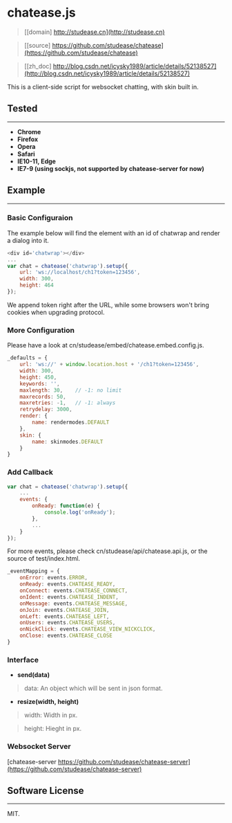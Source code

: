 # chatease.js

> [[domain] http://studease.cn](http://studease.cn)

> [[source] https://github.com/studease/chatease](https://github.com/studease/chatease)

> [[zh_doc] http://blog.csdn.net/icysky1989/article/details/52138527](http://blog.csdn.net/icysky1989/article/details/52138527)

This is a client-side script for websocket chatting, with skin built in.


## Tested
---------

* **Chrome**
* **Firefox**
* **Opera**
* **Safari**
* **IE10-11, Edge**
* **IE7-9 (using sockjs, not supported by chatease-server for now)**


## Example
----------

### Basic Configuraion

The example below will find the element with an id of chatwrap and render a dialog into it.

```js
<div id='chatwrap'></div>
...
var chat = chatease('chatwrap').setup({
	url: 'ws://localhost/ch1?token=123456',
	width: 300,
	height: 464
});
```

We append token right after the URL, while some browsers won't bring cookies when upgrading protocol.

### More Configuration

Please have a look at cn/studease/embed/chatease.embed.config.js.

```js
_defaults = {
	url: 'ws://' + window.location.host + '/ch1?token=123456',
	width: 300,
	height: 450,
	keywords: '',
	maxlength: 30,    // -1: no limit
	maxrecords: 50,
	maxretries: -1,   // -1: always
	retrydelay: 3000,
	render: {
		name: rendermodes.DEFAULT
	},
	skin: {
		name: skinmodes.DEFAULT
	}
}
```

### Add Callback

```js
var chat = chatease('chatwrap').setup({
	...
	events: {
		onReady: function(e) {
			console.log('onReady');
		},
		...
	}
});
```

For more events, please check cn/studease/api/chatease.api.js, or the source of test/index.html.

```js
_eventMapping = {
	onError: events.ERROR,
	onReady: events.CHATEASE_READY,
	onConnect: events.CHATEASE_CONNECT,
	onIdent: events.CHATEASE_INDENT,
	onMessage: events.CHATEASE_MESSAGE,
	onJoin: events.CHATEASE_JOIN,
	onLeft: events.CHATEASE_LEFT,
	onUsers: events.CHATEASE_USERS,
	onNickClick: events.CHATEASE_VIEW_NICKCLICK,
	onClose: events.CHATEASE_CLOSE
}
```

### Interface

* **send(data)**

> 	data: An object which will be sent in json format.

* **resize(width, height)**

> 	width: Width in px.

> 	height: Hieght in px.

### Websocket Server

[chatease-server https://github.com/studease/chatease-server](https://github.com/studease/chatease-server)


## Software License
-------------------

MIT.
